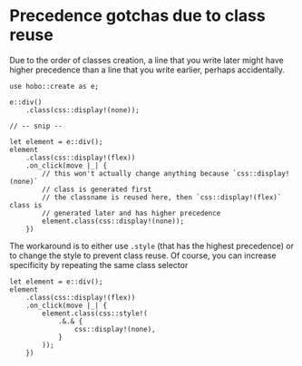 # Precedence gotchas due to class reuse

Due to the order of classes creation, a line that you write later might have higher precedence than a line that you write earlier, perhaps accidentally.

```rust,noplaypen
use hobo::create as e;

e::div()
	.class(css::display!(none));

// -- snip --

let element = e::div();
element
	.class(css::display!(flex))
	.on_click(move |_| {
		// this won't actually change anything because `css::display!(none)`
		// class is generated first
		// the classname is reused here, then `css::display!(flex)` class is
		// generated later and has higher precedence
		element.class(css::display!(none));
	})
```

The workaround is to either use `.style` (that has the highest precedence) or to change the style to prevent class reuse. Of course, you can increase specificity by repeating the same class selector

```rust,noplaypen
let element = e::div();
element
	.class(css::display!(flex))
	.on_click(move |_| {
		element.class(css::style!(
			.&.& {
				css::display!(none),
			}
		));
	})
```
